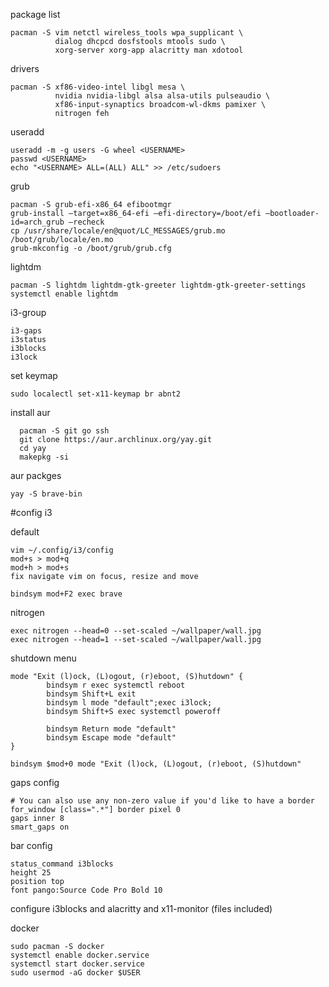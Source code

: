 package list
```
pacman -S vim netctl wireless_tools wpa_supplicant \
          dialog dhcpcd dosfstools mtools sudo \
          xorg-server xorg-app alacritty man xdotool
```

drivers
```
pacman -S xf86-video-intel libgl mesa \
          nvidia nvidia-libgl alsa alsa-utils pulseaudio \
          xf86-input-synaptics broadcom-wl-dkms pamixer \
          nitrogen feh
```


useradd
```
useradd -m -g users -G wheel <USERNAME>
passwd <USERNAME>
echo "<USERNAME> ALL=(ALL) ALL" >> /etc/sudoers
```

grub
```
pacman -S grub-efi-x86_64 efibootmgr
grub-install –target=x86_64-efi –efi-directory=/boot/efi –bootloader-id=arch_grub –recheck
cp /usr/share/locale/en@quot/LC_MESSAGES/grub.mo /boot/grub/locale/en.mo
grub-mkconfig -o /boot/grub/grub.cfg
```

lightdm
```
pacman -S lightdm lightdm-gtk-greeter lightdm-gtk-greeter-settings
systemctl enable lightdm
```

i3-group
```
i3-gaps
i3status
i3blocks
i3lock
```

set keymap 
```
sudo localectl set-x11-keymap br abnt2
```

install aur
```
  pacman -S git go ssh
  git clone https://aur.archlinux.org/yay.git
  cd yay
  makepkg -si
```

aur packges
```
yay -S brave-bin
```

#config i3

default
```
vim ~/.config/i3/config
mod+s > mod+q
mod+h > mod+s
fix navigate vim on focus, resize and move

bindsym mod+F2 exec brave
```

nitrogen
```
exec nitrogen --head=0 --set-scaled ~/wallpaper/wall.jpg
exec nitrogen --head=1 --set-scaled ~/wallpaper/wall.jpg
```

shutdown menu
```
mode "Exit (l)ock, (L)ogout, (r)eboot, (S)hutdown" {
        bindsym r exec systemctl reboot
        bindsym Shift+L exit
        bindsym l mode "default";exec i3lock;
        bindsym Shift+S exec systemctl poweroff

        bindsym Return mode "default"
        bindsym Escape mode "default"
}

bindsym $mod+0 mode "Exit (l)ock, (L)ogout, (r)eboot, (S)hutdown"
```

gaps config
```
# You can also use any non-zero value if you'd like to have a border
for_window [class=".*"] border pixel 0
gaps inner 8
smart_gaps on
```

bar config
```
status_command i3blocks
height 25
position top
font pango:Source Code Pro Bold 10
```

configure i3blocks and alacritty and x11-monitor (files included)

docker
```
sudo pacman -S docker
systemctl enable docker.service
systemctl start docker.service
sudo usermod -aG docker $USER
```

